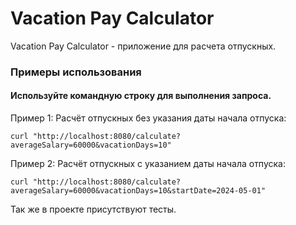 # Vacation Pay Calculator

Vacation Pay Calculator - приложение для расчета отпускных.

### Примеры использования
#### Используйте командную строку для выполнения запроса.

Пример 1: Расчёт отпускных без указания даты начала отпуска:
```
curl "http://localhost:8080/calculate?averageSalary=60000&vacationDays=10"
```

Пример 2: Расчёт отпускных с указанием даты начала отпуска:
```
curl "http://localhost:8080/calculate?averageSalary=60000&vacationDays=10&startDate=2024-05-01"
```

Так же в проекте присутствуют тесты.

